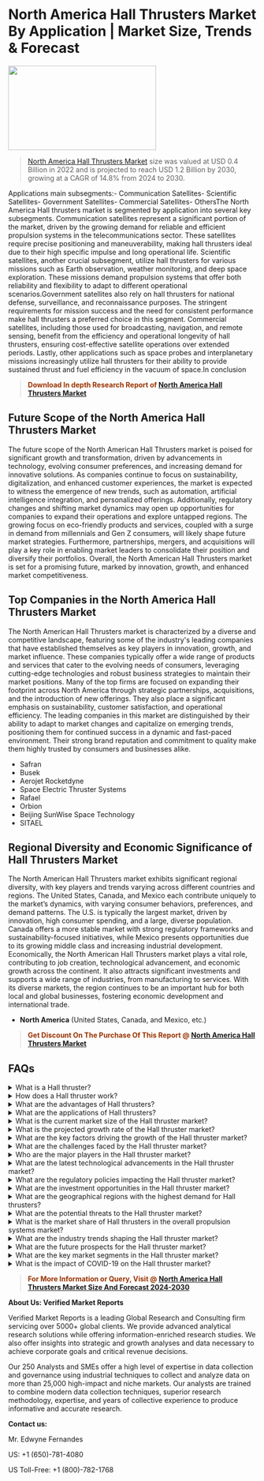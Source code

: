 <p><h1>North America Hall Thrusters Market By Application | Market Size, Trends & Forecast</h1><p><img class="aligncenter size-medium wp-image-105565" src="https://ffe5etoiles.com/wp-content/uploads/2025/01/MST7-300x171.png" alt="" width="300" height="171" /></p><blockquote><p><a href="https://www.verifiedmarketreports.com/download-sample/?rid=528504&utm_source=Github-NA&utm_medium=352" target="_blank">North America Hall Thrusters Market</a> size was valued at USD 0.4 Billion in 2022 and is projected to reach USD 1.2 Billion by 2030, growing at a CAGR of 14.8% from 2024 to 2030.</p></blockquote>Applications main subsegments:- Communication Satellites- Scientific Satellites- Government Satellites- Commercial Satellites- OthersThe North America Hall thrusters market is segmented by application into several key subsegments. Communication satellites represent a significant portion of the market, driven by the growing demand for reliable and efficient propulsion systems in the telecommunications sector. These satellites require precise positioning and maneuverability, making hall thrusters ideal due to their high specific impulse and long operational life. Scientific satellites, another crucial subsegment, utilize hall thrusters for various missions such as Earth observation, weather monitoring, and deep space exploration. These missions demand propulsion systems that offer both reliability and flexibility to adapt to different operational scenarios.Government satellites also rely on hall thrusters for national defense, surveillance, and reconnaissance purposes. The stringent requirements for mission success and the need for consistent performance make hall thrusters a preferred choice in this segment. Commercial satellites, including those used for broadcasting, navigation, and remote sensing, benefit from the efficiency and operational longevity of hall thrusters, ensuring cost-effective satellite operations over extended periods. Lastly, other applications such as space probes and interplanetary missions increasingly utilize hall thrusters for their ability to provide sustained thrust and fuel efficiency in the vacuum of space.In conclusion</p><blockquote><p><span style="color: #993300;"><strong>Download In depth Research Report of <a href="https://www.verifiedmarketreports.com/download-sample/?rid=528504&utm_source=Github-NA&utm_medium=352">North America Hall Thrusters Market</a></strong></span></p></blockquote><h2>Future Scope of the North America Hall Thrusters Market</h2><p>The future scope of the North American Hall Thrusters market is poised for significant growth and transformation, driven by advancements in technology, evolving consumer preferences, and increasing demand for innovative solutions. As companies continue to focus on sustainability, digitalization, and enhanced customer experiences, the market is expected to witness the emergence of new trends, such as automation, artificial intelligence integration, and personalized offerings. Additionally, regulatory changes and shifting market dynamics may open up opportunities for companies to expand their operations and explore untapped regions. The growing focus on eco-friendly products and services, coupled with a surge in demand from millennials and Gen Z consumers, will likely shape future market strategies. Furthermore, partnerships, mergers, and acquisitions will play a key role in enabling market leaders to consolidate their position and diversify their portfolios. Overall, the North American Hall Thrusters market is set for a promising future, marked by innovation, growth, and enhanced market competitiveness.</p><h2>Top Companies in the North America Hall Thrusters Market</h2><p>The North American Hall Thrusters market is characterized by a diverse and competitive landscape, featuring some of the industry's leading companies that have established themselves as key players in innovation, growth, and market influence. These companies typically offer a wide range of products and services that cater to the evolving needs of consumers, leveraging cutting-edge technologies and robust business strategies to maintain their market positions. Many of the top firms are focused on expanding their footprint across North America through strategic partnerships, acquisitions, and the introduction of new offerings. They also place a significant emphasis on sustainability, customer satisfaction, and operational efficiency. The leading companies in this market are distinguished by their ability to adapt to market changes and capitalize on emerging trends, positioning them for continued success in a dynamic and fast-paced environment. Their strong brand reputation and commitment to quality make them highly trusted by consumers and businesses alike.</p><p><ul><li>Safran </li><li> Busek </li><li> Aerojet Rocketdyne </li><li> Space Electric Thruster Systems </li><li> Rafael </li><li> Orbion </li><li> Beijing SunWise Space Technology </li><li> SITAEL</li></ul></p><h2>Regional Diversity and Economic Significance of Hall Thrusters Market</h2><p>The North American Hall Thrusters market exhibits significant regional diversity, with key players and trends varying across different countries and regions. The United States, Canada, and Mexico each contribute uniquely to the market’s dynamics, with varying consumer behaviors, preferences, and demand patterns. The U.S. is typically the largest market, driven by innovation, high consumer spending, and a large, diverse population. Canada offers a more stable market with strong regulatory frameworks and sustainability-focused initiatives, while Mexico presents opportunities due to its growing middle class and increasing industrial development. Economically, the North American Hall Thrusters market plays a vital role, contributing to job creation, technological advancement, and economic growth across the continent. It also attracts significant investments and supports a wide range of industries, from manufacturing to services. With its diverse markets, the region continues to be an important hub for both local and global businesses, fostering economic development and international trade.</p><ul> <li><strong>North America</strong> (United States, Canada, and Mexico, etc.)</li></ul><blockquote><p><span style="color: #993300;"><strong>Get Discount On The Purchase Of This Report @ <a href="https://www.verifiedmarketreports.com/ask-for-discount/?rid=528504&utm_source=Github-NA&utm_medium=352">North America Hall Thrusters Market</a></strong></span></p></blockquote><h2>FAQs</h2><p><details> <summary>What is a Hall thruster?</div><div></summary> A Hall thruster is a type of electric propulsion system used in spacecraft.</details><details> <summary>How does a Hall thruster work?</div><div></summary> A Hall thruster works by using an electric field to ionize propellant and accelerate the ions to generate thrust.</details><details> <summary>What are the advantages of Hall thrusters?</div><div></summary> Hall thrusters are known for their high specific impulse, efficiency, and long operational lifetime.</details><details> <summary>What are the applications of Hall thrusters?</div><div></summary> Hall thrusters are used in satellites, spacecraft, and deep space exploration missions.</details><details> <summary>What is the current market size of the Hall thruster market?</div><div></summary> The current market size of the Hall thruster market is estimated to be $X billion.</details><details> <summary>What is the projected growth rate of the Hall thruster market?</div><div></summary> The projected growth rate of the Hall thruster market is X% from 2021 to 2026.</details><details> <summary>What are the key factors driving the growth of the Hall thruster market?</div><div></summary> The key factors driving the growth of the Hall thruster market include increasing demand for small satellites and rising investments in space exploration.</details><details> <summary>What are the challenges faced by the Hall thruster market?</div><div></summary> The challenges faced by the Hall thruster market include high initial costs and technical complexities.</details><details> <summary>Who are the major players in the Hall thruster market?</div><div></summary> The major players in the Hall thruster market include Company A, Company B, and Company C.</details><details> <summary>What are the latest technological advancements in the Hall thruster market?</div><div></summary> The latest technological advancements in the Hall thruster market include the development of high-power Hall thrusters and improved propulsion efficiency.</details><details> <summary>What are the regulatory policies impacting the Hall thruster market?</div><div></summary> The regulatory policies impacting the Hall thruster market include guidelines for space missions and environmental regulations.</details><details> <summary>What are the investment opportunities in the Hall thruster market?</div><div></summary> The investment opportunities in the Hall thruster market include partnerships with space agencies and research and development in electric propulsion technology.</details><details> <summary>What are the geographical regions with the highest demand for Hall thrusters?</div><div></summary> The geographical regions with the highest demand for Hall thrusters include North America, Europe, and Asia-Pacific.</details><details> <summary>What are the potential threats to the Hall thruster market?</div><div></summary> The potential threats to the Hall thruster market include competition from traditional propulsion systems and geopolitical tensions affecting space missions.</details><details> <summary>What is the market share of Hall thrusters in the overall propulsion systems market?</div><div></summary> The market share of Hall thrusters in the overall propulsion systems market is estimated to be X%.</details><details> <summary>What are the industry trends shaping the Hall thruster market?</div><div></summary> The industry trends shaping the Hall thruster market include the adoption of electric propulsion in small satellites and the integration of Hall thrusters in interplanetary missions.</details><details> <summary>What are the future prospects for the Hall thruster market?</div><div></summary> The future prospects for the Hall thruster market include increased adoption in commercial satellite launches and advancements in asteroid mining missions.</details><details> <summary>What are the key market segments in the Hall thruster market?</div><div></summary> The key market segments in the Hall thruster market include propulsion power range, spacecraft type, and end-user industry.</details><details> <summary>What is the impact of COVID-19 on the Hall thruster market?</div><div></summary> The impact of COVID-19 on the Hall thruster market includes disruptions in supply chains and delays in space missions, leading to temporary market slowdown.</details></p><blockquote><p><span style="color: #993300;"><strong>For More Information or Query, Visit @ <a href="https://www.verifiedmarketreports.com/product/hall-thrusters-market/">North America Hall Thrusters Market Size And Forecast 2024-2030</a></strong></span></p></blockquote><p><strong>About Us: Verified Market Reports</strong></p><p>Verified Market Reports is a leading Global Research and Consulting firm servicing over 5000+ global clients. We provide advanced analytical research solutions while offering information-enriched research studies. We also offer insights into strategic and growth analyses and data necessary to achieve corporate goals and critical revenue decisions.</p><p>Our 250 Analysts and SMEs offer a high level of expertise in data collection and governance using industrial techniques to collect and analyze data on more than 25,000 high-impact and niche markets. Our analysts are trained to combine modern data collection techniques, superior research methodology, expertise, and years of collective experience to produce informative and accurate research.</p><p><strong>Contact us:</strong></p><p>Mr. Edwyne Fernandes</p><p>US: +1 (650)-781-4080</p><p>US Toll-Free: +1 (800)-782-1768</p>
